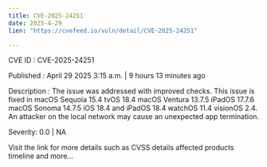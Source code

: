 ```yaml
---
title: CVE-2025-24251
date: 2025-4-29
lien: "https://cvefeed.io/vuln/detail/CVE-2025-24251"

---
```


CVE ID : CVE-2025-24251

Published :  April 29
2025
3:15 a.m. | 9 hours
13 minutes ago

Description : The issue was addressed with improved checks. This issue is fixed in macOS Sequoia 15.4
tvOS 18.4
macOS Ventura 13.7.5
iPadOS 17.7.6
macOS Sonoma 14.7.5
iOS 18.4 and iPadOS 18.4
watchOS 11.4
visionOS 2.4. An attacker on the local network may cause an unexpected app termination.

Severity: 0.0 | NA

Visit the link for more details
such as CVSS details
affected products
timeline
and more...
